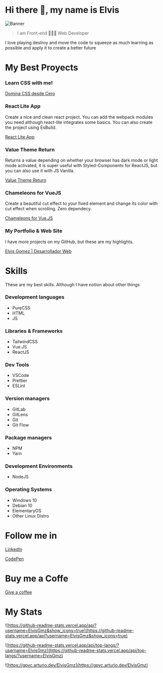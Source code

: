 # Hi there 👋, my name is Elvis
![Banner](https://i.pinimg.com/originals/c6/33/c2/c633c20ede82f0e0ced7d570dbe3a1f3.gif)
> I am Front-end 👨🏻‍💻 Web Developer

I love playing destroy and move the code to squeeze as much learning as possible and apply it to create a better future

# My Best Proyects

### Learn CSS with me!

[Domina CSS desde Cero](https://www.udemy.com/course/domina-css-desde-cero-2021/?referralCode=F72ED2793FCB67942E2D)

### React Lite App

Create a nice and clean react project. You can add the webpack modules you need although react-lite integrates some basics. You can also create the project using EsBuild.

[React Lite App](https://www.npmjs.com/package/react-lite-app)

### Value Theme Return

Returns a value depending on whether your browser has dark mode or light mode activated, it is super useful with Styled-Components for ReactJS, but you can also use it with JS Vanilla.

[Value Theme Return](https://www.npmjs.com/package/value-theme-return)

### Chameleons for VueJS

Create a beautiful cut effect to your fixed element and change its color with cut effect when scrolling. Zero dependecy.

[Chameleons for Vue.JS](https://www.npmjs.com/package/chameleons-vue)

### My Portfolio & Web Site

I have more projects on my GitHub, but these are my highlights.

[Elvis Gomez | Desarrollador Web](https://elvisgomez.digital/)

# Skills

These are my best skills. Although I have notion about other things

### Development languages

- PureCSS
- HTML
- JS

### Libraries & Frameworks

- TailwindCSS
- Vue.JS
- ReactJS

### Dev Tools

- VSCode
- Prettier
- ESLint

### Version managers

- GitLab
- GitLens
- Git
- Git Flow

### Package managers

- NPM
- Yarn

### Development Environments

- NodeJS

### Operating Systems

- Windows 10
- Debian 10
- ElementaryOS
- Other Linux Distro

# Follow me in

[LinkedIn](https://www.linkedin.com/in/elvisgmz/)

[CodePen](https://codepen.io/ElvisGmz_/)

# Buy me a Coffe

[Give a coffee](https://ko-fi.com/elvisgmz)

# My Stats

![https://github-readme-stats.vercel.app/api?username=ElvisGmz&show_icons=true](https://github-readme-stats.vercel.app/api?username=ElvisGmz&show_icons=true)

![https://github-readme-stats.vercel.app/api/top-langs/?username=ElvisGmz](https://github-readme-stats.vercel.app/api/top-langs/?username=ElvisGmz)

![https://gpvc.arturio.dev/ElvisGmz](https://gpvc.arturio.dev/ElvisGmz)
